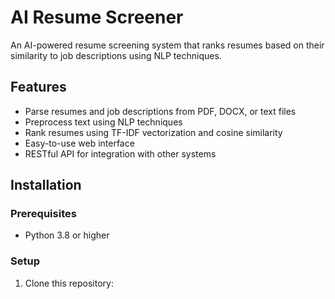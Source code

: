 # AI Resume Screener

An AI-powered resume screening system that ranks resumes based on their similarity to job descriptions using NLP techniques.

## Features

- Parse resumes and job descriptions from PDF, DOCX, or text files
- Preprocess text using NLP techniques
- Rank resumes using TF-IDF vectorization and cosine similarity
- Easy-to-use web interface
- RESTful API for integration with other systems

## Installation

### Prerequisites
- Python 3.8 or higher

### Setup
1. Clone this repository:

